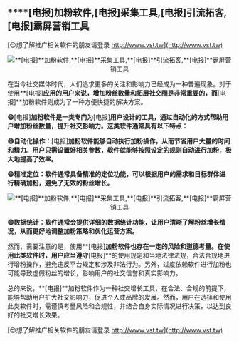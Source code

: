 ## ****[电报]**加粉软件,**[电报]**采集工具,**[电报]**引流拓客,**[电报]**霸屏营销工具**

[😍想了解推广相关软件的朋友请登录 http://www.vst.tw](http://www.vst.tw)

 <center><img src="https://vst.tw/MP4/tuiguang/png/3.png" alt="**[电报]**加粉软件,**[电报]**采集工具,**[电报]**引流拓客,**[电报]**霸屏营销工具"></center>

在当今社交媒体时代，人们追求更多的关注和影响力已经成为一种普遍现象。对于使用**[电报]**应用的用户来说，增加粉丝数量和拓展社交圈是非常重要的，而**[电报]**加粉软件则成为了一种方便快捷的解决方案。

**😄**[电报]**加粉软件是一类专门为**[电报]**用户设计的工具，通过自动化的方式帮助用户增加粉丝数量，提升社交影响力。这类软件通常具有以下特点：**

**😄自动化操作：**[电报]**加粉软件能够自动执行加粉操作，从而节省用户大量的时间和精力。用户只需设置好相关参数，软件就能够按照设定的规则自动进行加粉，极大地提高了效率。**

**😄精准定位：软件通常具备精准的定位功能，可以根据用户的需求和目标群体进行精确加粉，避免了无效的粉丝增长。**

 <center><img src="https://vst.tw/MP4/tuiguang/png/2.png" alt="**[电报]**加粉软件,**[电报]**采集工具,**[电报]**引流拓客,**[电报]**霸屏营销工具"></center>

**😄数据统计：软件通常会提供详细的数据统计功能，让用户清晰了解粉丝增长情况，从而更好地调整加粉策略和优化运营方案。**

然而，需要注意的是，使用**[电报]**加粉软件也存在一定的风险和道德考量。在使用此类软件时，用户应当遵守**[电报]**的使用规定和当地法律法规，合法合规地进行增粉操作，避免违反平台规定和涉及非法行为。另外，过度依赖软件进行加粉也可能导致虚假粉丝的增长，影响用户的社交信誉和真实影响力。

总的来说，**[电报]**加粉软件作为一种社交增长工具，在合法、合规的前提下，能够帮助用户扩大社交影响力，促进个人或品牌的发展。然而，用户在选择和使用此类软件时，需谨慎考量风险和合规性，并结合自身实际情况进行决策，以达到良好的社交增长效果。

[😍想了解推广相关软件的朋友请登录 http://www.vst.tw](http://www.vst.tw)



